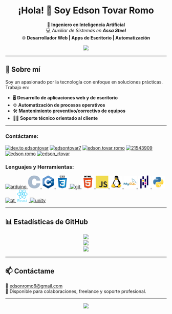 <h1 align="center">¡Hola! 👋 Soy Edson Tovar Romo</h1>

<p align="center">
  🧠 <strong>Ingeniero en Inteligencia Artificial</strong> <br>
  💻 <em>Auxiliar de Sistemas en <strong>Assa Steel</strong></em> <br>
  🌐 <strong>Desarrollador Web | Apps de Escritorio | Automatización</strong>
</p>

<p align="center">
  <img src="https://capsule-render.vercel.app/api?type=waving&color=0:76c7c0,100:5e60ce&height=100&section=header"/>
</p>

---

## 🚀 Sobre mí

Soy un apasionado por la tecnología con enfoque en soluciones prácticas. Trabajo en:

- 🖥️ **Desarrollo de aplicaciones web y de escritorio**
- ⚙️ **Automatización de procesos operativos**
- 🛠️ **Mantenimiento preventivo/correctivo de equipos**
- 👨‍💼 **Soporte técnico orientado al cliente**

---
<h3 align="left">Contáctame:</h3>
<p align="left">
<a href="https://dev.to/dev.to edsontovar" target="blank"><img align="center" src="https://raw.githubusercontent.com/rahuldkjain/github-profile-readme-generator/master/src/images/icons/Social/devto.svg" alt="dev.to edsontovar" height="30" width="40" /></a>
<a href="https://twitter.com/edsontovar7" target="blank"><img align="center" src="https://raw.githubusercontent.com/rahuldkjain/github-profile-readme-generator/master/src/images/icons/Social/twitter.svg" alt="edsontovar7" height="30" width="40" /></a>
<a href="https://linkedin.com/in/edson tovar romo" target="blank"><img align="center" src="https://raw.githubusercontent.com/rahuldkjain/github-profile-readme-generator/master/src/images/icons/Social/linked-in-alt.svg" alt="edson tovar romo" height="30" width="40" /></a>
<a href="https://stackoverflow.com/users/21543909" target="blank"><img align="center" src="https://raw.githubusercontent.com/rahuldkjain/github-profile-readme-generator/master/src/images/icons/Social/stack-overflow.svg" alt="21543909" height="30" width="40" /></a>
<a href="https://fb.com/edson romo" target="blank"><img align="center" src="https://raw.githubusercontent.com/rahuldkjain/github-profile-readme-generator/master/src/images/icons/Social/facebook.svg" alt="edson romo" height="30" width="40" /></a>
<a href="https://instagram.com/edson_rtovar" target="blank"><img align="center" src="https://raw.githubusercontent.com/rahuldkjain/github-profile-readme-generator/master/src/images/icons/Social/instagram.svg" alt="edson_rtovar" height="30" width="40" /></a>
</p>

<h3 align="left">Lenguajes y Herramientas:</h3>
<p align="left"> <a href="https://www.arduino.cc/" target="_blank" rel="noreferrer"> <img src="https://cdn.worldvectorlogo.com/logos/arduino-1.svg" alt="arduino" width="40" height="40"/> </a> <a href="https://www.cprogramming.com/" target="_blank" rel="noreferrer"> <img src="https://raw.githubusercontent.com/devicons/devicon/master/icons/c/c-original.svg" alt="c" width="40" height="40"/> </a> <a href="https://www.w3schools.com/cpp/" target="_blank" rel="noreferrer"> <img src="https://raw.githubusercontent.com/devicons/devicon/master/icons/cplusplus/cplusplus-original.svg" alt="cplusplus" width="40" height="40"/> </a> <a href="https://www.w3schools.com/css/" target="_blank" rel="noreferrer"> <img src="https://raw.githubusercontent.com/devicons/devicon/master/icons/css3/css3-original-wordmark.svg" alt="css3" width="40" height="40"/> </a> <a href="https://git-scm.com/" target="_blank" rel="noreferrer"> <img src="https://www.vectorlogo.zone/logos/git-scm/git-scm-icon.svg" alt="git" width="40" height="40"/> </a> <a href="https://www.w3.org/html/" target="_blank" rel="noreferrer"> <img src="https://raw.githubusercontent.com/devicons/devicon/master/icons/html5/html5-original-wordmark.svg" alt="html5" width="40" height="40"/> </a> <a href="https://developer.mozilla.org/en-US/docs/Web/JavaScript" target="_blank" rel="noreferrer"> <img src="https://raw.githubusercontent.com/devicons/devicon/master/icons/javascript/javascript-original.svg" alt="javascript" width="40" height="40"/> </a> <a href="https://www.linux.org/" target="_blank" rel="noreferrer"> <img src="https://raw.githubusercontent.com/devicons/devicon/master/icons/linux/linux-original.svg" alt="linux" width="40" height="40"/> </a> <a href="https://www.mysql.com/" target="_blank" rel="noreferrer"> <img src="https://raw.githubusercontent.com/devicons/devicon/master/icons/mysql/mysql-original-wordmark.svg" alt="mysql" width="40" height="40"/> </a> <a href="https://pandas.pydata.org/" target="_blank" rel="noreferrer"> <img src="https://raw.githubusercontent.com/devicons/devicon/2ae2a900d2f041da66e950e4d48052658d850630/icons/pandas/pandas-original.svg" alt="pandas" width="40" height="40"/> </a> <a href="https://www.python.org" target="_blank" rel="noreferrer"> <img src="https://raw.githubusercontent.com/devicons/devicon/master/icons/python/python-original.svg" alt="python" width="40" height="40"/> </a> <a href="https://www.qt.io/" target="_blank" rel="noreferrer"> <img src="https://upload.wikimedia.org/wikipedia/commons/0/0b/Qt_logo_2016.svg" alt="qt" width="40" height="40"/> </a> <a href="https://reactjs.org/" target="_blank" rel="noreferrer"> <img src="https://raw.githubusercontent.com/devicons/devicon/master/icons/react/react-original-wordmark.svg" alt="react" width="40" height="40"/> </a> <a href="https://unity.com/" target="_blank" rel="noreferrer"> <img src="https://www.vectorlogo.zone/logos/unity3d/unity3d-icon.svg" alt="unity" width="40" height="40"/> </a> </p>

---

## 📊 Estadísticas de GitHub

<p align="center">
  <img src="https://github-readme-stats.vercel.app/api?username=EdsonAs-Develop&show_icons=true&theme=tokyonight" />
  <br/>
  <img src="https://github-readme-streak-stats.herokuapp.com/?user=EdsonAs-Develop&theme=tokyonight"/>
  <br/>
  <img src="https://github-readme-stats.vercel.app/api/top-langs/?username=EdsonAs-Develop&layout=compact&theme=tokyonight"/>
</p>

---

## 📫 Contáctame

📧 edsonromo6@gmail.com  
📍 Disponible para colaboraciones, freelance y soporte profesional.

---

<p align="center">
  <img src="https://capsule-render.vercel.app/api?type=waving&color=0:76c7c0,100:5e60ce&height=100&section=footer"/>
</p>
